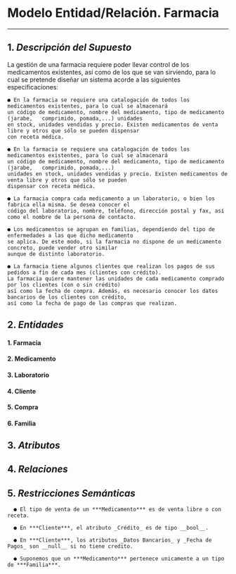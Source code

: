 # Modelo Entidad/Relación. Farmacia
---

## 1. ***Descripción del Supuesto***
   
La gestión de una farmacia requiere poder llevar control de los medicamentos existentes, así como de los que se van sirviendo, para lo cual se pretende diseñar un sistema acorde a las      siguientes especificaciones:

    ● En la farmacia se requiere una catalogación de todos los medicamentos existentes, para lo cual se almacenará
    un código de medicamento, nombre del medicamento, tipo de medicamento (jarabe,   comprimido, pomada,...) unidades 
    en stock, unidades vendidas y precio. Existen medicamentos de venta libre y otros que sólo se pueden dispensar 
    con receta médica.
    
    ● En la farmacia se requiere una catalogación de todos los medicamentos existentes, para lo cual se almacenará 
    un código de medicamento, nombre del medicamento, tipo de medicamento (jarabe,   comprimido, pomada,...) 
    unidades en stock, unidades vendidas y precio. Existen medicamentos de venta libre y otros que sólo se pueden 
    dispensar con receta médica.
    
    ● La farmacia compra cada medicamento a un laboratorio, o bien los fabrica ella misma. Se desea conocer el 
    código del laboratorio, nombre, teléfono, dirección postal y fax, así como el nombre de la persona de contacto.
    
    ● Los medicamentos se agrupan en familias, dependiendo del tipo de enfermedades a las que dicho medicamento 
    se aplica. De este modo, si la farmacia no dispone de un medicamento concreto, puede vender otro similar 
    aunque de distinto laboratorio.
    
    ● La farmacia tiene algunos clientes que realizan los pagos de sus pedidos a fin de cada mes (clientes con crédito).
    La farmacia quiere mantener las unidades de cada medicamento comprado por los clientes (con o sin crédito)
    así como la fecha de compra. Además, es necesario conocer los datos bancarios de los clientes con crédito,
    así como la fecha de pago de las compras que realizan.
    
## 2. ***Entidades***

   #### 1. Farmacia
         
   #### 2. Medicamento
   
   #### 3. Laboratorio
   
   #### 4. Cliente
   
   #### 5. Compra
   
   #### 6. Familia
  
## 3. ***Atributos***

## 4. ***Relaciones***

## 5. ***Restricciones Semánticas***
   
      ● El tipo de venta de un ***Medicamento*** es de venta libre o con receta.
      
      ● En ***Cliente***, el atributo _Crédito_ es de tipo __bool__.
      
      ● En ***Cliente***, los atributos _Datos Bancarios_ y _Fecha de Pagos_ son __null__ si no tiene credito.
   
      ● Suponemos que un ***Medicamento*** pertenece unicamente a un tipo de ***Familia***.

    
